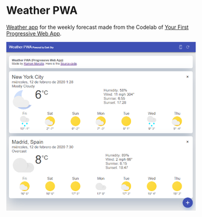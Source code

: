 # Weather PWA

[Weather app](https://reymon359-weather-pwa.herokuapp.com/) for the weekly forecast made from the Codelab of [Your First Progressive Web App][codelab]. 

![](https://raw.githubusercontent.com/reymon359/weatherPWA/master/image.png)

[codelab]: https://codelabs.developers.google.com/codelabs/your-first-pwapp/
